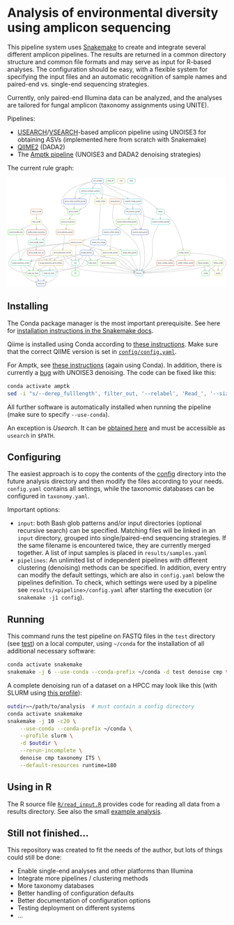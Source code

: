 # Analysis of environmental diversity using amplicon sequencing

This pipeline system uses [Snakemake](https://snakemake.github.io/) to create and integrate several different amplicon pipelines. The results are returned in a common directory structure and common file formats and may serve as input for R-based analyses. The configuration should be easy, with a flexible system for specifying the input files and an automatic recognition of sample names and paired-end vs. single-end sequencing strategies.

Currently, only paired-end Illumina data can be analyzed, and the analyses are tailored for fungal amplicon (taxonomy assignments using UNITE).

Pipelines:

- [USEARCH](https://www.drive5.com/usearch/manual)/[VSEARCH](https://github.com/torognes/vsearch)-based amplicon pipeline using UNOISE3 for obtaining ASVs (implemented here from scratch with Snakemake)
- [QIIME2](https://qiime2.org) (DADA2)
- The [Amptk pipeline](https://github.com/nextgenusfs/amptk) (UNOISE3 and DADA2 denoising strategies)

The current rule graph:

![rule graph](rulegraph.png)


## Installing

The Conda package manager is the most important prerequisite. See here for [installation instructions in the Snakemake docs](https://snakemake.readthedocs.io/en/stable/getting_started/installation.html#installation-via-conda-mamba).

Qiime is installed using Conda according to [these instructions](https://docs.qiime2.org/2022.8/install/native/#install-qiime-2-within-a-conda-environment). Make sure that the correct QIIME version is set in [`config/config.yaml`](config/config.yaml).

For Amptk, see [these instructions](https://amptk.readthedocs.io/en/latest/#install) (again using Conda). In addition, there is currently a [bug](https://github.com/nextgenusfs/amptk/issues/96) with UNOISE3 denoising. The code can be fixed like this:

```sh
conda activate amptk
sed -i "s/--derep_fulllength', filter_out, '--relabel', 'Read_', '--sizeout', '--output/--fastx_uniques', filter_out, '--relabel', 'Read_', '--sizeout', '--fastaout/g" "$CONDA_PREFIX/lib/python3.10/site-packages/amptk/unoise3.py"
```

All further software is automatically installed when running the pipeline (make sure to specify `--use-conda`).

An exception is *Usearch*. It can be [obtained here](https://www.drive5.com/usearch/download.html) and must be accessible as `usearch` in `$PATH`.

## Configuring

The easiest approach is to copy the contents of the [config](config/) directory into the future analysis directory and then modify the files according to your needs. `config.yaml` contains all settings, while the taxonomic databases can be configured in `taxonomy.yaml`.

Important options:
- `input`: both Bash glob patterns and/or input directories (optional recursive search) can be specified. Matching files will be linked in an `input` directory, grouped into single/paired-end sequencing strategies. If the same filename is encountered twice, they are currently merged together. A list of input samples is placed in `results/samples.yaml`
- `pipelines`: An unlimited list of independent pipelines with different clustering (denoising) methods can be specified. In addition, every entry can modify the default settings, which are also in `config.yaml` below the pipelines definition. To check, which settings were used by a pipeline see `results/<pipeline>/config.yaml` after starting the execution (or `snakemake -j1 config`).

## Running

This command runs the test pipeline on FASTQ files in the `test` directory (see [test](test/)) on a local computer, using `~/conda` for the installation of all additional necessary software:

```sh
conda activate snakemake
snakemake -j 6 --use-conda --conda-prefix ~/conda -d test denoise cmp taxonomy ITS
```

A complete denoising run of a dataset on a HPCC may look like this (with SLURM using [this profile](https://github.com/Snakemake-Profiles/slurm#quickstart)):

```sh
outdir=~/path/to/analysis  # must contain a config directory
conda activate snakemake
snakemake -j 10 -c20 \
    --use-conda --conda-prefix ~/conda \
    --profile slurm \
    -d $outdir \
    --rerun-incomplete \
    denoise cmp taxonomy ITS \
    --default-resources runtime=180
```

## Using in R

The R source file [`R/read_input.R`](R/read_input.R) provides code for reading all data from a results directory. See also the small [example analysis](test/R_example/example.md).

## Still not finished...

This repository was created to fit the needs of the author, but lots of things could still be done:

- Enable single-end analyses and other platforms than Illumina
- Integrate more pipelines / clustering methods
- More taxonomy databases
- Better handling of configuration defaults
- Better documentation of configuration options
- Testing deployment on different systems
- ...
